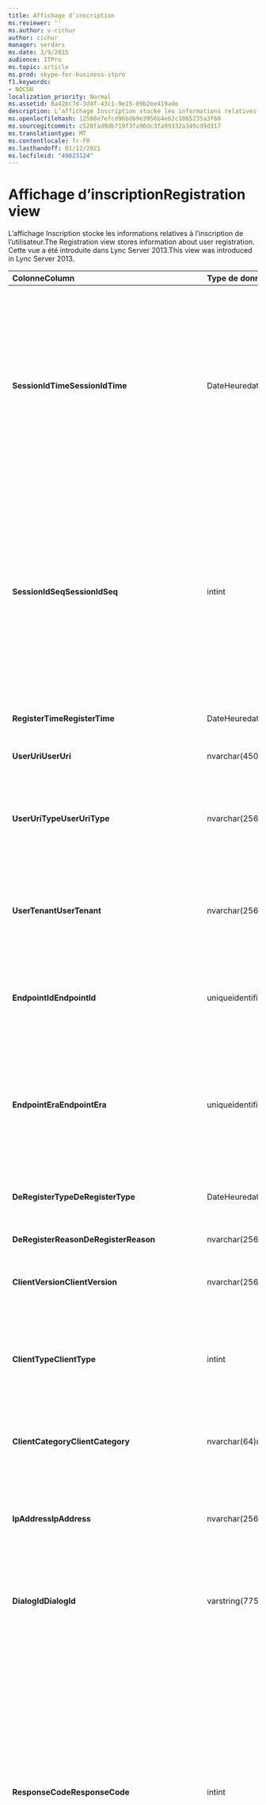 ```yaml
---
title: Affichage d’inscription
ms.reviewer: ''
ms.author: v-cichur
author: cichur
manager: serdars
ms.date: 3/9/2015
audience: ITPro
ms.topic: article
ms.prod: skype-for-business-itpro
f1.keywords:
- NOCSH
localization_priority: Normal
ms.assetid: 8a42bc7d-3d4f-43c1-9e15-89b2ee419ade
description: L’affichage Inscription stocke les informations relatives à l’inscription de l’utilisateur. Cette vue a été introduite dans Lync Server 2013.
ms.openlocfilehash: 12508e7efcd96bdb9e3956b4e62c1065235a3f60
ms.sourcegitcommit: c528fad9db719f3fa96dc3fa99332a349cd9d317
ms.translationtype: MT
ms.contentlocale: fr-FR
ms.lasthandoff: 01/12/2021
ms.locfileid: "49823124"
---
```

# <a name="registration-view"></a><span data-ttu-id="ba2d5-104">Affichage d’inscription</span><span class="sxs-lookup"><span data-stu-id="ba2d5-104">Registration view</span></span>
 
<span data-ttu-id="ba2d5-105">L’affichage Inscription stocke les informations relatives à l’inscription de l’utilisateur.</span><span class="sxs-lookup"><span data-stu-id="ba2d5-105">The Registration view stores information about user registration.</span></span> <span data-ttu-id="ba2d5-106">Cette vue a été introduite dans Lync Server 2013.</span><span class="sxs-lookup"><span data-stu-id="ba2d5-106">This view was introduced in Lync Server 2013.</span></span>
  
|<span data-ttu-id="ba2d5-107">**Colonne**</span><span class="sxs-lookup"><span data-stu-id="ba2d5-107">**Column**</span></span>|<span data-ttu-id="ba2d5-108">**Type de données**</span><span class="sxs-lookup"><span data-stu-id="ba2d5-108">**Data Type**</span></span>|<span data-ttu-id="ba2d5-109">**Details**</span><span class="sxs-lookup"><span data-stu-id="ba2d5-109">**Details**</span></span>|
|:-----|:-----|:-----|
|<span data-ttu-id="ba2d5-110">**SessionIdTime**</span><span class="sxs-lookup"><span data-stu-id="ba2d5-110">**SessionIdTime**</span></span> <br/> |<span data-ttu-id="ba2d5-111">DateHeure</span><span class="sxs-lookup"><span data-stu-id="ba2d5-111">datetime</span></span>  <br/> |<span data-ttu-id="ba2d5-112">Heure de la demande de session.</span><span class="sxs-lookup"><span data-stu-id="ba2d5-112">Time of session request.</span></span> <span data-ttu-id="ba2d5-113">Utilisé conjointement avec SessionIdSeq pour identifier de manière unique une session.</span><span class="sxs-lookup"><span data-stu-id="ba2d5-113">Used in conjunction with SessionIdSeq to uniquely identify a session.</span></span> <span data-ttu-id="ba2d5-114">Pour plus d’informations, voir le tableau Dialogs dans Skype Entreprise [Server 2015.](dialogs.md)</span><span class="sxs-lookup"><span data-stu-id="ba2d5-114">See the [Dialogs table in Skype for Business Server 2015](dialogs.md) for more information.</span></span> <br/> |
|<span data-ttu-id="ba2d5-115">**SessionIdSeq**</span><span class="sxs-lookup"><span data-stu-id="ba2d5-115">**SessionIdSeq**</span></span> <br/> |<span data-ttu-id="ba2d5-116">int</span><span class="sxs-lookup"><span data-stu-id="ba2d5-116">int</span></span>  <br/> |<span data-ttu-id="ba2d5-117">Numéro d’identification de la session.</span><span class="sxs-lookup"><span data-stu-id="ba2d5-117">ID number to identify the session.</span></span> <span data-ttu-id="ba2d5-118">Utilisé conjointement avec SessionIdTime pour identifier de manière unique une session.</span><span class="sxs-lookup"><span data-stu-id="ba2d5-118">Used in conjunction with SessionIdTime to uniquely identify a session.</span></span> <span data-ttu-id="ba2d5-119">Pour plus d’informations, voir le tableau Dialogs dans Skype Entreprise [Server 2015.](dialogs.md)</span><span class="sxs-lookup"><span data-stu-id="ba2d5-119">See the [Dialogs table in Skype for Business Server 2015](dialogs.md) for more information.</span></span> <br/> |
|<span data-ttu-id="ba2d5-120">**RegisterTime**</span><span class="sxs-lookup"><span data-stu-id="ba2d5-120">**RegisterTime**</span></span> <br/> |<span data-ttu-id="ba2d5-121">DateHeure</span><span class="sxs-lookup"><span data-stu-id="ba2d5-121">datetime</span></span>  <br/> |<span data-ttu-id="ba2d5-122">Heure de l’enregistrement.</span><span class="sxs-lookup"><span data-stu-id="ba2d5-122">Time at which registration occurred.</span></span>  <br/> |
|<span data-ttu-id="ba2d5-123">**UserUri**</span><span class="sxs-lookup"><span data-stu-id="ba2d5-123">**UserUri**</span></span> <br/> |<span data-ttu-id="ba2d5-124">nvarchar(450)</span><span class="sxs-lookup"><span data-stu-id="ba2d5-124">nvarchar(450)</span></span>  <br/> |<span data-ttu-id="ba2d5-125">URI de l’utilisateur inscrit.</span><span class="sxs-lookup"><span data-stu-id="ba2d5-125">URI of the user who registered.</span></span>  <br/> |
|<span data-ttu-id="ba2d5-126">**UserUriType**</span><span class="sxs-lookup"><span data-stu-id="ba2d5-126">**UserUriType**</span></span> <br/> |<span data-ttu-id="ba2d5-127">nvarchar(256)</span><span class="sxs-lookup"><span data-stu-id="ba2d5-127">nvarchar(256)</span></span>  <br/> |<span data-ttu-id="ba2d5-128">Type d’URI de l’utilisateur inscrit.</span><span class="sxs-lookup"><span data-stu-id="ba2d5-128">Type of URI of the user who registered.</span></span> <span data-ttu-id="ba2d5-129">Pour plus [d’informations, voir la table UriTypes.](uritypes.md)</span><span class="sxs-lookup"><span data-stu-id="ba2d5-129">See the [UriTypes table](uritypes.md) for more information.</span></span> <br/> |
|<span data-ttu-id="ba2d5-130">**UserTenant**</span><span class="sxs-lookup"><span data-stu-id="ba2d5-130">**UserTenant**</span></span> <br/> |<span data-ttu-id="ba2d5-131">nvarchar(256)</span><span class="sxs-lookup"><span data-stu-id="ba2d5-131">nvarchar(256)</span></span>  <br/> |<span data-ttu-id="ba2d5-132">Locataire de l’utilisateur inscrit.</span><span class="sxs-lookup"><span data-stu-id="ba2d5-132">Tenant of the user who registered.</span></span> <span data-ttu-id="ba2d5-133">Pour plus [d’informations, voir la table Tenants.](tenants.md)</span><span class="sxs-lookup"><span data-stu-id="ba2d5-133">See the [Tenants table](tenants.md) for more information.</span></span> <br/> |
|<span data-ttu-id="ba2d5-134">**EndpointId**</span><span class="sxs-lookup"><span data-stu-id="ba2d5-134">**EndpointId**</span></span> <br/> |<span data-ttu-id="ba2d5-135">uniqueidentifier</span><span class="sxs-lookup"><span data-stu-id="ba2d5-135">uniqueidentifier</span></span>  <br/> |<span data-ttu-id="ba2d5-136">Identificateur unique du point de terminaison auprès duquel l’utilisateur est inscrit.</span><span class="sxs-lookup"><span data-stu-id="ba2d5-136">Unique identifier of the endpoint of the user registered with.</span></span>  <br/> |
|<span data-ttu-id="ba2d5-137">**EndpointEra**</span><span class="sxs-lookup"><span data-stu-id="ba2d5-137">**EndpointEra**</span></span> <br/> |<span data-ttu-id="ba2d5-138">uniqueidentifier</span><span class="sxs-lookup"><span data-stu-id="ba2d5-138">uniqueidentifier</span></span>  <br/> |<span data-ttu-id="ba2d5-139">Identificateur unique utilisé pour différencier les inscriptions du même utilisateur auprès du même point de terminaison.</span><span class="sxs-lookup"><span data-stu-id="ba2d5-139">Unique identifier used to differentiate registrations that involve the same user and the same endpoint.</span></span>  <br/> |
|<span data-ttu-id="ba2d5-140">**DeRegisterType**</span><span class="sxs-lookup"><span data-stu-id="ba2d5-140">**DeRegisterType**</span></span> <br/> |<span data-ttu-id="ba2d5-141">DateHeure</span><span class="sxs-lookup"><span data-stu-id="ba2d5-141">datetime</span></span>  <br/> |<span data-ttu-id="ba2d5-142">Heure à laquelle la désinscription a eu lieu.</span><span class="sxs-lookup"><span data-stu-id="ba2d5-142">Time at which deregistration occurred.</span></span>  <br/> |
|<span data-ttu-id="ba2d5-143">**DeRegisterReason**</span><span class="sxs-lookup"><span data-stu-id="ba2d5-143">**DeRegisterReason**</span></span> <br/> |<span data-ttu-id="ba2d5-144">nvarchar(256)</span><span class="sxs-lookup"><span data-stu-id="ba2d5-144">nvarchar(256)</span></span>  <br/> |<span data-ttu-id="ba2d5-145">Raison de la désinscription.</span><span class="sxs-lookup"><span data-stu-id="ba2d5-145">Reason for deregistration.</span></span>  <br/> |
|<span data-ttu-id="ba2d5-146">**ClientVersion**</span><span class="sxs-lookup"><span data-stu-id="ba2d5-146">**ClientVersion**</span></span> <br/> |<span data-ttu-id="ba2d5-147">nvarchar(256)</span><span class="sxs-lookup"><span data-stu-id="ba2d5-147">nvarchar(256)</span></span>  <br/> |<span data-ttu-id="ba2d5-148">Version du client utilisé par l’utilisateur inscrit.</span><span class="sxs-lookup"><span data-stu-id="ba2d5-148">Version of client used by the user who registered.</span></span>  <br/> |
|<span data-ttu-id="ba2d5-149">**ClientType**</span><span class="sxs-lookup"><span data-stu-id="ba2d5-149">**ClientType**</span></span> <br/> |<span data-ttu-id="ba2d5-150">int</span><span class="sxs-lookup"><span data-stu-id="ba2d5-150">int</span></span>  <br/> |<span data-ttu-id="ba2d5-151">Client utilisé par l’utilisateur inscrit.</span><span class="sxs-lookup"><span data-stu-id="ba2d5-151">Client used by the user who registered.</span></span> <span data-ttu-id="ba2d5-152">Pour plus d’informations, voir la [table UserAgentDef.](useragentdef.md)</span><span class="sxs-lookup"><span data-stu-id="ba2d5-152">See the [UserAgentDef table](useragentdef.md) for more details.</span></span> <br/> |
|<span data-ttu-id="ba2d5-153">**ClientCategory**</span><span class="sxs-lookup"><span data-stu-id="ba2d5-153">**ClientCategory**</span></span> <br/> |<span data-ttu-id="ba2d5-154">nvarchar(64)</span><span class="sxs-lookup"><span data-stu-id="ba2d5-154">nvarchar(64)</span></span>  <br/> |<span data-ttu-id="ba2d5-155">Catégorie du client utilisée par l’utilisateur inscrit.</span><span class="sxs-lookup"><span data-stu-id="ba2d5-155">Category of the client used by the user who registered.</span></span>  <br/> |
|<span data-ttu-id="ba2d5-156">**IpAddress**</span><span class="sxs-lookup"><span data-stu-id="ba2d5-156">**IpAddress**</span></span> <br/> |<span data-ttu-id="ba2d5-157">nvarchar(256)</span><span class="sxs-lookup"><span data-stu-id="ba2d5-157">nvarchar(256)</span></span>  <br/> |<span data-ttu-id="ba2d5-158">Adresse IP avec laquelle l’utilisateur s’est inscrit.</span><span class="sxs-lookup"><span data-stu-id="ba2d5-158">IP Address the user registered with.</span></span> <span data-ttu-id="ba2d5-159">Il peut s’agit d’une adresse IPv4 ou IPv6.</span><span class="sxs-lookup"><span data-stu-id="ba2d5-159">This may be an IPv4 or IPv6 address.</span></span>  <br/> |
|<span data-ttu-id="ba2d5-160">**DialogId**</span><span class="sxs-lookup"><span data-stu-id="ba2d5-160">**DialogId**</span></span> <br/> |<span data-ttu-id="ba2d5-161">varstring(775)</span><span class="sxs-lookup"><span data-stu-id="ba2d5-161">varstring(775)</span></span>  <br/> |<span data-ttu-id="ba2d5-p109">ID de dialogue SIP. Le format est :</span><span class="sxs-lookup"><span data-stu-id="ba2d5-p109">SIP dialog ID. The format of the is:</span></span>  <br/> <span data-ttu-id="ba2d5-164">dialog;from-tag;to-tag</span><span class="sxs-lookup"><span data-stu-id="ba2d5-164">dialog;from-tag;to-tag</span></span>  <br/> |
|<span data-ttu-id="ba2d5-165">**ResponseCode**</span><span class="sxs-lookup"><span data-stu-id="ba2d5-165">**ResponseCode**</span></span> <br/> |<span data-ttu-id="ba2d5-166">int</span><span class="sxs-lookup"><span data-stu-id="ba2d5-166">int</span></span>  <br/> |<span data-ttu-id="ba2d5-p110">Code de réponse SIP à l’invitation de session. Ce champ est généralement renseigné avec des données issues du message INVITE initial de la session. En l’absence de message INVITE, le champ est renseigné avec la date et l’heure du premier message SIP pertinent (BYE, CANCEL, MESSAGE ou INFO).</span><span class="sxs-lookup"><span data-stu-id="ba2d5-p110">SIP response code to the session invitation. This field is typically populated by data generated from the initial INVITE message in the session. If there is no INVITE message then the field is populated with the date and time of the first relevant SIP message (BYE, CANCEL, MESSAGE, or INFO).</span></span>  <br/> |
|<span data-ttu-id="ba2d5-170">**DiagnosticId**</span><span class="sxs-lookup"><span data-stu-id="ba2d5-170">**DiagnosticId**</span></span> <br/> |<span data-ttu-id="ba2d5-171">int</span><span class="sxs-lookup"><span data-stu-id="ba2d5-171">int</span></span>  <br/> |<span data-ttu-id="ba2d5-172">ID de diagnostic capturé à partir de l’en-tête SIP.</span><span class="sxs-lookup"><span data-stu-id="ba2d5-172">Diagnostic ID captured from SIP header.</span></span>  <br/> |
|<span data-ttu-id="ba2d5-173">**Registrar**</span><span class="sxs-lookup"><span data-stu-id="ba2d5-173">**Registrar**</span></span> <br/> |<span data-ttu-id="ba2d5-174">nvarchar(256)</span><span class="sxs-lookup"><span data-stu-id="ba2d5-174">nvarchar(256)</span></span>  <br/> |<span data-ttu-id="ba2d5-175">Nom de domaine complet du serveur d’inscriptions.</span><span class="sxs-lookup"><span data-stu-id="ba2d5-175">FQDN of the Registrar.</span></span>  <br/> |
|<span data-ttu-id="ba2d5-176">**Pool**</span><span class="sxs-lookup"><span data-stu-id="ba2d5-176">**Pool**</span></span> <br/> |<span data-ttu-id="ba2d5-177">nvarchar(256)</span><span class="sxs-lookup"><span data-stu-id="ba2d5-177">nvarchar(256)</span></span>  <br/> |<span data-ttu-id="ba2d5-178">Nom de domaine complet (FQDN) du pool qui a capturé les données de la session.</span><span class="sxs-lookup"><span data-stu-id="ba2d5-178">FQDN of the pool that captured the data for the session.</span></span>  <br/> |
|<span data-ttu-id="ba2d5-179">**EdgeServer**</span><span class="sxs-lookup"><span data-stu-id="ba2d5-179">**EdgeServer**</span></span> <br/> |<span data-ttu-id="ba2d5-180">nvarchar(256)</span><span class="sxs-lookup"><span data-stu-id="ba2d5-180">nvarchar(256)</span></span>  <br/> |<span data-ttu-id="ba2d5-181">Nom de domaine complet du serveur Edge utilisé par l’utilisateur inscrit.</span><span class="sxs-lookup"><span data-stu-id="ba2d5-181">FQDN of the Edge Server used by the user who registered.</span></span>  <br/> |
|<span data-ttu-id="ba2d5-182">**IsInternal**</span><span class="sxs-lookup"><span data-stu-id="ba2d5-182">**IsInternal**</span></span> <br/> |<span data-ttu-id="ba2d5-183">bit</span><span class="sxs-lookup"><span data-stu-id="ba2d5-183">bit</span></span>  <br/> |<span data-ttu-id="ba2d5-184">Indique si l’utilisateur s’est connecté à partir du réseau interne ou non.</span><span class="sxs-lookup"><span data-stu-id="ba2d5-184">Indicates whether the user logged on from the internal network.</span></span>  <br/> |
|<span data-ttu-id="ba2d5-185">**IsUserServiceAvailable**</span><span class="sxs-lookup"><span data-stu-id="ba2d5-185">**IsUserServiceAvailable**</span></span> <br/> |<span data-ttu-id="ba2d5-186">bit</span><span class="sxs-lookup"><span data-stu-id="ba2d5-186">bit</span></span>  <br/> |<span data-ttu-id="ba2d5-187">Indique si UserService était disponible au moment de l’inscription.</span><span class="sxs-lookup"><span data-stu-id="ba2d5-187">Indicates whether the UserService was available at registration time.</span></span>  <br/> |
|<span data-ttu-id="ba2d5-188">**IsPrimaryRegistrar**</span><span class="sxs-lookup"><span data-stu-id="ba2d5-188">**IsPrimaryRegistrar**</span></span> <br/> |<span data-ttu-id="ba2d5-189">bit</span><span class="sxs-lookup"><span data-stu-id="ba2d5-189">bit</span></span>  <br/> |<span data-ttu-id="ba2d5-190">Indique si l’inscription a eu lieu auprès du serveur d’inscriptions principal.</span><span class="sxs-lookup"><span data-stu-id="ba2d5-190">Indicates whether registration was with the primary Registrar.</span></span>  <br/> |
|<span data-ttu-id="ba2d5-191">**DeviceMacAddress**</span><span class="sxs-lookup"><span data-stu-id="ba2d5-191">**DeviceMacAddress**</span></span> <br/> |<span data-ttu-id="ba2d5-192">bigint</span><span class="sxs-lookup"><span data-stu-id="ba2d5-192">bigint</span></span>  <br/> |<span data-ttu-id="ba2d5-193">Adresse MAC de l’appareil inscrit.</span><span class="sxs-lookup"><span data-stu-id="ba2d5-193">MAC Address of device registered.</span></span>  <br/> |
|<span data-ttu-id="ba2d5-194">**DeviceManufacturer**</span><span class="sxs-lookup"><span data-stu-id="ba2d5-194">**DeviceManufacturer**</span></span> <br/> |<span data-ttu-id="ba2d5-195">nvarchar(256)</span><span class="sxs-lookup"><span data-stu-id="ba2d5-195">nvarchar(256)</span></span>  <br/> |<span data-ttu-id="ba2d5-196">Fabricant de l’appareil inscrit.</span><span class="sxs-lookup"><span data-stu-id="ba2d5-196">Manufacturer of the device registered.</span></span> <span data-ttu-id="ba2d5-197">Pour plus d’informations, voir le tableau Manufacturers dans [Skype Entreprise Server 2015.](manufacturers.md)</span><span class="sxs-lookup"><span data-stu-id="ba2d5-197">See the [Manufacturers table in Skype for Business Server 2015](manufacturers.md) for more information.</span></span> <br/> |
|<span data-ttu-id="ba2d5-198">**DeviceHardwareVersion**</span><span class="sxs-lookup"><span data-stu-id="ba2d5-198">**DeviceHardwareVersion**</span></span> <br/> |<span data-ttu-id="ba2d5-199">nvarchar(256)</span><span class="sxs-lookup"><span data-stu-id="ba2d5-199">nvarchar(256)</span></span>  <br/> |<span data-ttu-id="ba2d5-200">Version matérielle de l’appareil inscrit.</span><span class="sxs-lookup"><span data-stu-id="ba2d5-200">Hardware version of the device registered.</span></span> <span data-ttu-id="ba2d5-201">Pour plus d’informations, voir le tableau HardwareVersions dans Skype Entreprise [Server 2015.](hardwareversions.md)</span><span class="sxs-lookup"><span data-stu-id="ba2d5-201">See the [HardwareVersions table in Skype for Business Server 2015](hardwareversions.md) for more information.</span></span> <br/> |
   

